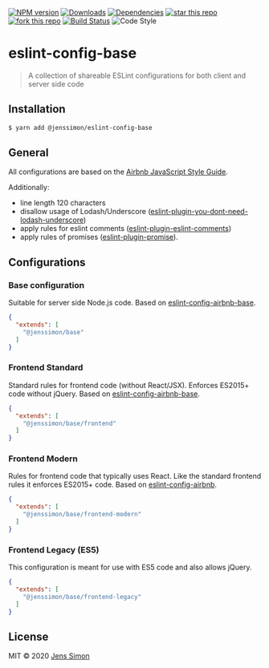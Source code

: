 [![NPM version][npm-image]][npm-url] [![Downloads][npm-downloads-image]][npm-url] [![Dependencies][deps-image]][deps-url] [![star this repo][gh-stars-image]][gh-url] [![fork this repo][gh-forks-image]][gh-url] [![Build Status][travis-image]][travis-url] ![Code Style][codestyle-image]

# eslint-config-base

> A collection of shareable ESLint configurations for both client and server side code

## Installation

```sh
$ yarn add @jenssimon/eslint-config-base
```

## General

All configurations are based on the [Airbnb JavaScript Style Guide](https://github.com/airbnb/javascript#readme).

Additionally:

- line length 120 characters
- disallow usage of Lodash/Underscore ([eslint-plugin-you-dont-need-lodash-underscore](https://github.com/you-dont-need/You-Dont-Need-Lodash-Underscore#readme))
- apply rules for eslint comments ([eslint-plugin-eslint-comments](https://github.com/mysticatea/eslint-plugin-eslint-comments#readme))
- apply rules of promises ([eslint-plugin-promise](https://github.com/xjamundx/eslint-plugin-promise#readme)).

## Configurations

### Base configuration

Suitable for server side Node.js code. Based on [eslint-config-airbnb-base](https://github.com/airbnb/javascript/tree/master/packages/eslint-config-airbnb-base#eslint-config-airbnb-base).

```json
{
  "extends": [
    "@jenssimon/base"
  ]
}
```

### Frontend Standard

Standard rules for frontend code (without React/JSX). Enforces ES2015+ code without jQuery. Based on [eslint-config-airbnb-base](https://github.com/airbnb/javascript/tree/master/packages/eslint-config-airbnb-base#readme).

```json
{
  "extends": [
    "@jenssimon/base/frontend"
  ]
}
```

### Frontend Modern

Rules for frontend code that typically uses React. Like the standard frontend rules it enforces ES2015+ code. Based on [eslint-config-airbnb](https://github.com/airbnb/javascript/tree/master/packages/eslint-config-airbnb#readme).

```json
{
  "extends": [
    "@jenssimon/base/frontend-modern"
  ]
}
```

### Frontend Legacy (ES5)

This configuration is meant for use with ES5 code and also allows jQuery.

```json
{
  "extends": [
    "@jenssimon/base/frontend-legacy"
  ]
}
```

## License

MIT © 2020 [Jens Simon](https://github.com/jenssimon)

[npm-url]: https://www.npmjs.com/package/@jenssimon/eslint-config-base
[npm-image]: https://badgen.net/npm/v/@jenssimon/eslint-config-base
[npm-downloads-image]: https://badgen.net/npm/dw/@jenssimon/eslint-config-base

[deps-url]: https://david-dm.org/jenssimon/eslint-config-base
[deps-image]: https://badgen.net/david/dep/jenssimon/eslint-config-base

[gh-url]: https://github.com/jenssimon/eslint-config-base
[gh-stars-image]: https://badgen.net/github/stars/jenssimon/eslint-config-base
[gh-forks-image]: https://badgen.net/github/forks/jenssimon/eslint-config-base

[travis-url]: https://travis-ci.com/jenssimon/eslint-config-base
[travis-image]: https://travis-ci.com/jenssimon/eslint-config-base.svg?branch=master

[codestyle-image]: https://badgen.net/badge/code%20style/airbnb/f2a
